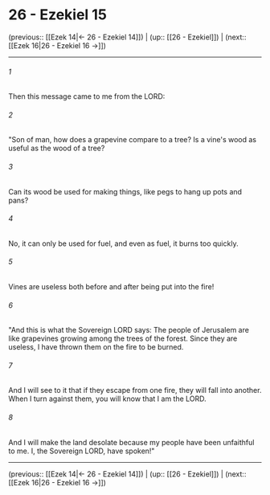 # 26 - Ezekiel 15

(previous:: [[Ezek 14|← 26 - Ezekiel 14]]) | (up:: [[26 - Ezekiel]]) | (next:: [[Ezek 16|26 - Ezekiel 16 →]])

***


###### 1 
Then this message came to me from the LORD: 

###### 2 
"Son of man, how does a grapevine compare to a tree? Is a vine's wood as useful as the wood of a tree? 

###### 3 
Can its wood be used for making things, like pegs to hang up pots and pans? 

###### 4 
No, it can only be used for fuel, and even as fuel, it burns too quickly. 

###### 5 
Vines are useless both before and after being put into the fire! 

###### 6 
"And this is what the Sovereign LORD says: The people of Jerusalem are like grapevines growing among the trees of the forest. Since they are useless, I have thrown them on the fire to be burned. 

###### 7 
And I will see to it that if they escape from one fire, they will fall into another. When I turn against them, you will know that I am the LORD. 

###### 8 
And I will make the land desolate because my people have been unfaithful to me. I, the Sovereign LORD, have spoken!"

***

(previous:: [[Ezek 14|← 26 - Ezekiel 14]]) | (up:: [[26 - Ezekiel]]) | (next:: [[Ezek 16|26 - Ezekiel 16 →]])
